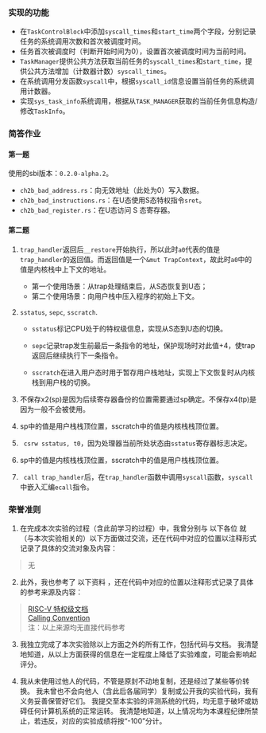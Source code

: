### 实现的功能

- 在`TaskControlBlock`中添加`syscall_times`和`start_time`两个字段，分别记录任务的系统调用次数和首次被调度时间。
- 任务首次被调度时（判断开始时间为0），设置首次被调度时间为当前时间。
- `TaskManager`提供公共方法获取当前任务的`syscall_times`和`start_time`，提供公共方法增加（计数器计数）`syscall_times`。
- 在系统调用分发函数`syscall`中，根据`syscall_id`信息设置当前任务的系统调用计数器。
- 实现`sys_task_info`系统调用，根据从`TASK_MANAGER`获取的当前任务信息构造/修改`TaskInfo`。

### 简答作业

#### 第一题

使用的sbi版本：`0.2.0-alpha.2`。

- `ch2b_bad_address.rs`：向无效地址（此处为0）写入数据。
- `ch2b_bad_instructions.rs`：在U态使用S态特权指令`sret`。
- `ch2b_bad_register.rs`：在U态访问 S 态寄存器。

#### 第二题

1. `trap_handler`返回后`__restore`开始执行，所以此时`a0`代表的值是`trap_handler`的返回值。而返回值是一个`&mut TrapContext`，故此时`a0`中的值是内核栈中上下文的地址。

   - 第一个使用场景：从trap处理结束后，从S态恢复到U态；
   - 第二个使用场景：向用户栈中压入程序的初始上下文。

2. `sstatus`, `sepc`, `sscratch`. 

   - `sstatus`标记CPU处于的特权级信息，实现从S态到U态的切换。
   - `sepc`记录trap发生前最后一条指令的地址，保护现场时对此值+4，使trap返回后继续执行下一条指令。

   - `sscratch`在进入用户态时用于暂存用户栈地址，实现上下文恢复时从内核栈到用户栈的切换。

3. 不保存x2(sp)是因为后续寄存器备份的位置需要通过sp确定。不保存x4(tp)是因为一般不会被使用。

4. sp中的值是用户栈栈顶位置，sscratch中的值是内核栈栈顶位置。

5. ` csrw sstatus, t0`，因为处理器当前所处状态由`sstatus`寄存器标志决定。

6. sp中的值是内核栈栈顶位置，sscratch中的值是用户栈栈顶位置。

7. ` call trap_handler`后，在`trap_handler`函数中调用`syscall`函数，`syscall`中嵌入汇编`ecall`指令。

### 荣誉准则

1. 在完成本次实验的过程（含此前学习的过程）中，我曾分别与 以下各位 就（与本次实验相关的）以下方面做过交流，还在代码中对应的位置以注释形式记录了具体的交流对象及内容：

> 无

2. 此外，我也参考了 以下资料 ，还在代码中对应的位置以注释形式记录了具体的参考来源及内容：

> [RISC-V 特权级文档](https://riscv.org/wp-content/uploads/2017/05/riscv-privileged-v1.10.pdf) \
> [Calling Convention](https://en.wikichip.org/wiki/risc-v/registers) \
> 注：以上来源均无直接代码参考

3. 我独立完成了本次实验除以上方面之外的所有工作，包括代码与文档。 我清楚地知道，从以上方面获得的信息在一定程度上降低了实验难度，可能会影响起评分。

4. 我从未使用过他人的代码，不管是原封不动地复制，还是经过了某些等价转换。 我未曾也不会向他人（含此后各届同学）复制或公开我的实验代码，我有义务妥善保管好它们。 我提交至本实验的评测系统的代码，均无意于破坏或妨碍任何计算机系统的正常运转。 我清楚地知道，以上情况均为本课程纪律所禁止，若违反，对应的实验成绩将按“-100”分计。

